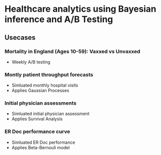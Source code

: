 # Healthcare analytics using Bayesian inference and A/B Testing

## Usecases
### Mortality in England (Ages 10-59): Vaxxed vs Unvaxxed
* Weekly A/B testing 

### Montly patient throughput forecasts
* Simluated monthly hospital visits
* Applies Gaussian Processes

### Initial physician assessments
* Simluated initial physician assessment
* Applies Survival Analysis

### ER Doc performance curve
* Simluated ER Doc performance 
* Applies Beta-Bernouli model
